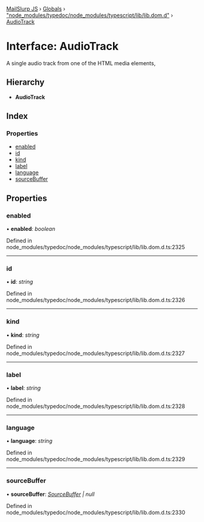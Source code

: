 [MailSlurp JS](../README.md) › [Globals](../globals.md) › ["node_modules/typedoc/node_modules/typescript/lib/lib.dom.d"](../modules/_node_modules_typedoc_node_modules_typescript_lib_lib_dom_d_.md) › [AudioTrack](_node_modules_typedoc_node_modules_typescript_lib_lib_dom_d_.audiotrack.md)

# Interface: AudioTrack

A single audio track from one of the HTML media elements, <audio> or <video>.

## Hierarchy

* **AudioTrack**

## Index

### Properties

* [enabled](_node_modules_typedoc_node_modules_typescript_lib_lib_dom_d_.audiotrack.md#enabled)
* [id](_node_modules_typedoc_node_modules_typescript_lib_lib_dom_d_.audiotrack.md#id)
* [kind](_node_modules_typedoc_node_modules_typescript_lib_lib_dom_d_.audiotrack.md#kind)
* [label](_node_modules_typedoc_node_modules_typescript_lib_lib_dom_d_.audiotrack.md#label)
* [language](_node_modules_typedoc_node_modules_typescript_lib_lib_dom_d_.audiotrack.md#language)
* [sourceBuffer](_node_modules_typedoc_node_modules_typescript_lib_lib_dom_d_.audiotrack.md#sourcebuffer)

## Properties

###  enabled

• **enabled**: *boolean*

Defined in node_modules/typedoc/node_modules/typescript/lib/lib.dom.d.ts:2325

___

###  id

• **id**: *string*

Defined in node_modules/typedoc/node_modules/typescript/lib/lib.dom.d.ts:2326

___

###  kind

• **kind**: *string*

Defined in node_modules/typedoc/node_modules/typescript/lib/lib.dom.d.ts:2327

___

###  label

• **label**: *string*

Defined in node_modules/typedoc/node_modules/typescript/lib/lib.dom.d.ts:2328

___

###  language

• **language**: *string*

Defined in node_modules/typedoc/node_modules/typescript/lib/lib.dom.d.ts:2329

___

###  sourceBuffer

• **sourceBuffer**: *[SourceBuffer](_node_modules_typedoc_node_modules_typescript_lib_lib_dom_d_.sourcebuffer.md) | null*

Defined in node_modules/typedoc/node_modules/typescript/lib/lib.dom.d.ts:2330
